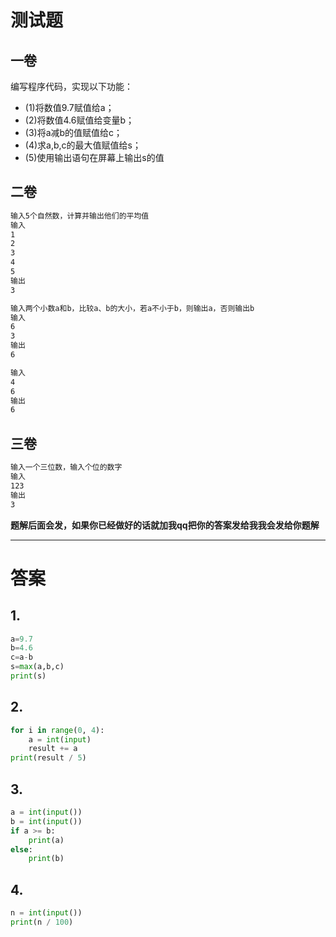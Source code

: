 # 测试题  
## 一卷
编写程序代码，实现以下功能：  
* (1)将数值9.7赋值给a；  
* (2)将数值4.6赋值给变量b；  
* (3)将a减b的值赋值给c；  
* (4)求a,b,c的最大值赋值给s；  
* (5)使用输出语句在屏幕上输出s的值  


## 二卷  
```bash
输入5个自然数，计算并输出他们的平均值
输入
1
2
3
4
5
输出
3
```
```bash
输入两个小数a和b，比较a、b的大小，若a不小于b，则输出a，否则输出b
输入
6
3
输出
6

输入
4
6
输出
6
```

## 三卷  
```bash
输入一个三位数，输入个位的数字
输入
123
输出
3
```

**题解后面会发，如果你已经做好的话就加我qq把你的答案发给我我会发给你题解**  




--------------------------------------------
# 答案
## 1.
```python
a=9.7
b=4.6
c=a-b
s=max(a,b,c)
print(s)
```  

## 2.  
```python
for i in range(0, 4):
	a = int(input)
	result += a
print(result / 5)
```  

## 3.
```python
a = int(input())
b = int(input())
if a >= b:
	print(a)
else:
	print(b)
```  

## 4.
```python
n = int(input())
print(n / 100)
```
